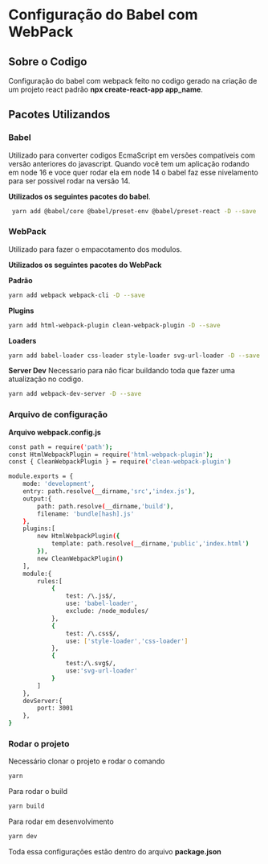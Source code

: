 # Configuração do Babel com WebPack

## Sobre o Codigo

Configuração do babel com webpack feito no codigo gerado na criação de um projeto react padrão **npx create-react-app app_name**.

## Pacotes Utilizandos

### Babel

Utilizado para converter codigos EcmaScript em versões compatíveis com versão anteriores do javascript.
Quando você tem um aplicação rodando em node 16 e voce quer rodar ela em node 14 o babel faz esse nivelamento para ser possivel rodar na versão 14.

**Utilizados os seguintes pacotes do babel**.
```bash
 yarn add @babel/core @babel/preset-env @babel/preset-react -D --save
```

### WebPack

Utilizado para fazer o empacotamento dos modulos.

**Utilizados os seguintes pacotes do WebPack**

**Padrão**
```bash
yarn add webpack webpack-cli -D --save
```

**Plugins**
```bash
yarn add html-webpack-plugin clean-webpack-plugin -D --save
```
**Loaders**
```bash
yarn add babel-loader css-loader style-loader svg-url-loader -D --save
```

**Server Dev**
Necessario para não ficar buildando toda que fazer uma atualização no codigo.
```bash
yarn add webpack-dev-server -D --save
```
### Arquivo de configuração

**Arquivo webpack.config.js**

```bash
const path = require('path');
const HtmlWebpackPlugin = require('html-webpack-plugin');
const { CleanWebpackPlugin } = require('clean-webpack-plugin')

module.exports = {
    mode: 'development',
    entry: path.resolve(__dirname,'src','index.js'),
    output:{
        path: path.resolve(__dirname,'build'),
        filename: 'bundle[hash].js'
    },
    plugins:[
        new HtmlWebpackPlugin({
            template: path.resolve(__dirname,'public','index.html')
        }),
        new CleanWebpackPlugin()
    ],
    module:{
        rules:[
            {
                test: /\.js$/,
                use: 'babel-loader',
                exclude: /node_modules/
            },
            {
                test: /\.css$/,
                use: ['style-loader','css-loader']
            },
            {
                test:/\.svg$/,
                use:'svg-url-loader'
            }
        ]
    },
    devServer:{
        port: 3001
    },
}
```

### Rodar o projeto

Necessário clonar o projeto e rodar o comando
```bash
yarn
```

Para rodar o build

```bash
yarn build
```

Para rodar em desenvolvimento

```bash
yarn dev
```

Toda essa configurações estão dentro do arquivo **package.json**
